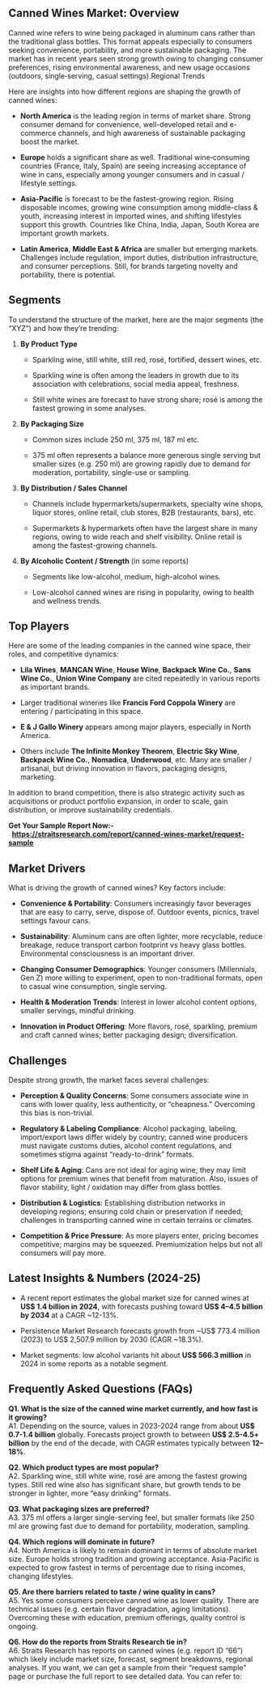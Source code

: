 <h2 data-start="320" data-end="352">Canned Wines Market: Overview</h2>
<p data-start="354" data-end="756">Canned wine refers to wine being packaged in aluminum cans rather than the traditional glass bottles. This format appeals especially to consumers seeking convenience, portability, and more sustainable packaging. The market has in recent years seen strong growth owing to changing consumer preferences, rising environmental awareness, and new usage occasions (outdoors, single‐serving, casual settings).Regional Trends</p>
<p data-start="1281" data-end="1365">Here are insights into how different regions are shaping the growth of canned wines:</p>
<ul data-start="1367" data-end="2533">
<li data-start="1367" data-end="1623">
<p data-start="1369" data-end="1623"><strong data-start="1369" data-end="1386">North America</strong> is the leading region in terms of market share. Strong consumer demand for convenience, well-developed retail and e-commerce channels, and high awareness of sustainable packaging boost the market.&nbsp;</p>
</li>
<li data-start="1624" data-end="1892">
<p data-start="1626" data-end="1892"><strong data-start="1626" data-end="1636">Europe</strong> holds a significant share as well. Traditional wine‐consuming countries (France, Italy, Spain) are seeing increasing acceptance of wine in cans, especially among younger consumers and in casual / lifestyle settings.&nbsp;</p>
</li>
<li data-start="1893" data-end="2239">
<p data-start="1895" data-end="2239"><strong data-start="1895" data-end="1911">Asia-Pacific</strong> is forecast to be the fastest-growing region. Rising disposable incomes, growing wine consumption among middle-class &amp; youth, increasing interest in imported wines, and shifting lifestyles support this growth. Countries like China, India, Japan, South Korea are important growth markets.&nbsp;</p>
</li>
<li data-start="2240" data-end="2533">
<p data-start="2242" data-end="2533"><strong data-start="2242" data-end="2259">Latin America</strong>, <strong data-start="2261" data-end="2285">Middle East &amp; Africa</strong> are smaller but emerging markets. Challenges include regulation, import duties, distribution infrastructure, and consumer perceptions. Still, for brands targeting novelty and portability, there is potential.</p>
</li>
</ul>
<h2 data-start="2540" data-end="2557">Segments&nbsp;</h2>
<p data-start="2559" data-end="2667">To understand the structure of the market, here are the major segments (the &ldquo;XYZ&rdquo;) and how they&rsquo;re trending:</p>
<ol data-start="2669" data-end="4152">
<li data-start="2669" data-end="3098">
<p data-start="2672" data-end="2693"><strong data-start="2672" data-end="2691">By Product Type</strong></p>
<ul data-start="2697" data-end="3098">
<li data-start="2697" data-end="2777">
<p data-start="2699" data-end="2777">Sparkling wine, still white, still red, ros&eacute;, fortified, dessert wines, etc.</p>
</li>
<li data-start="2781" data-end="2948">
<p data-start="2783" data-end="2948">Sparkling wine is often among the leaders in growth due to its association with celebrations, social media appeal, freshness.&nbsp;</p>
</li>
<li data-start="2952" data-end="3098">
<p data-start="2954" data-end="3098">Still white wines are forecast to have strong share; ros&eacute; is among the fastest growing in some analyses.&nbsp;</p>
</li>
</ul>
</li>
<li data-start="3100" data-end="3451">
<p data-start="3103" data-end="3126"><strong data-start="3103" data-end="3124">By Packaging Size</strong></p>
<ul data-start="3130" data-end="3451">
<li data-start="3130" data-end="3220">
<p data-start="3132" data-end="3220">Common sizes include 250 ml, 375 ml, 187 ml etc.&nbsp;</p>
</li>
<li data-start="3224" data-end="3451">
<p data-start="3226" data-end="3451">375 ml often represents a balance more generous single serving but smaller sizes (e.g. 250 ml) are growing rapidly due to demand for moderation, portability, single-use or sampling.&nbsp;</p>
</li>
</ul>
</li>
<li data-start="3453" data-end="3895">
<p data-start="3456" data-end="3493"><strong data-start="3456" data-end="3491">By Distribution / Sales Channel</strong></p>
<ul data-start="3497" data-end="3895">
<li data-start="3497" data-end="3679">
<p data-start="3499" data-end="3679">Channels include hypermarkets/supermarkets, specialty wine shops, liquor stores, online retail, club stores, B2B (restaurants, bars), etc.&nbsp;</p>
</li>
<li data-start="3683" data-end="3895">
<p data-start="3685" data-end="3895">Supermarkets &amp; hypermarkets often have the largest share in many regions, owing to wide reach and shelf visibility. Online retail is among the fastest-growing channels.&nbsp;</p>
</li>
</ul>
</li>
<li data-start="3897" data-end="4152">
<p data-start="3900" data-end="3955"><strong data-start="3900" data-end="3935">By Alcoholic Content / Strength</strong> (in some reports)</p>
<ul data-start="3959" data-end="4152">
<li data-start="3959" data-end="4017">
<p data-start="3961" data-end="4017">Segments like low-alcohol, medium, high-alcohol wines.</p>
</li>
<li data-start="4021" data-end="4152">
<p data-start="4023" data-end="4152">Low-alcohol canned wines are rising in popularity, owing to health and wellness trends.&nbsp;</p>
</li>
</ul>
</li>
</ol>
<h2 data-start="4159" data-end="4178">Top Players&nbsp;</h2>
<p data-start="4180" data-end="4283">Here are some of the leading companies in the canned wine space, their roles, and competitive dynamics:</p>
<ul data-start="4285" data-end="5048">
<li data-start="4285" data-end="4503">
<p data-start="4287" data-end="4503"><strong data-start="4287" data-end="4301">Lila Wines</strong>, <strong data-start="4303" data-end="4318">MANCAN Wine</strong>, <strong data-start="4320" data-end="4334">House Wine</strong>, <strong data-start="4336" data-end="4357">Backpack Wine Co.</strong>, <strong data-start="4359" data-end="4376">Sans Wine Co.</strong>, <strong data-start="4378" data-end="4400">Union Wine Company</strong> are cited repeatedly in various reports as important brands.&nbsp;</p>
</li>
<li data-start="4504" data-end="4656">
<p data-start="4506" data-end="4656">Larger traditional wineries like <strong data-start="4539" data-end="4570">Francis Ford Coppola Winery</strong> are entering / participating in this space.</p>
</li>
<li data-start="4657" data-end="4781">
<p data-start="4659" data-end="4781"><strong data-start="4659" data-end="4681">E &amp; J Gallo Winery</strong> appears among major players, especially in North America.</p>
</li>
<li data-start="4782" data-end="5048">
<p data-start="4784" data-end="5048">Others include <strong data-start="4799" data-end="4830">The Infinite Monkey Theorem</strong>, <strong data-start="4832" data-end="4853">Electric Sky Wine</strong>, <strong data-start="4855" data-end="4876">Backpack Wine Co.</strong>, <strong data-start="4878" data-end="4890">Nomadica</strong>, <strong data-start="4892" data-end="4905">Underwood</strong>, etc. Many are smaller / artisanal, but driving innovation in flavors, packaging designs, marketing.</p>
</li>
</ul>
<p data-start="5050" data-end="5288">In addition to brand competition, there is also strategic activity such as acquisitions or product portfolio expansion, in order to scale, gain distribution, or improve sustainability credentials.&nbsp;</p>
<p data-start="5050" data-end="5288"><strong>Get Your Sample Report Now:-&nbsp;&nbsp;<a href="https://straitsresearch.com/report/canned-wines-market/request-sample">https://straitsresearch.com/report/canned-wines-market/request-sample</a>&nbsp;</strong></p>
<h2 data-start="5295" data-end="5312">Market Drivers</h2>
<p data-start="5314" data-end="5378">What is driving the growth of canned wines? Key factors include:</p>
<ul data-start="5380" data-end="6240">
<li data-start="5380" data-end="5550">
<p data-start="5382" data-end="5550"><strong data-start="5382" data-end="5411">Convenience &amp; Portability</strong>: Consumers increasingly favor beverages that are easy to carry, serve, dispose of. Outdoor events, picnics, travel settings favour cans.</p>
</li>
<li data-start="5551" data-end="5791">
<p data-start="5553" data-end="5791"><strong data-start="5553" data-end="5571">Sustainability</strong>: Aluminum cans are often lighter, more recyclable, reduce breakage, reduce transport carbon footprint vs heavy glass bottles. Environmental consciousness is an important driver.&nbsp;</p>
</li>
<li data-start="5792" data-end="5980">
<p data-start="5794" data-end="5980"><strong data-start="5794" data-end="5828">Changing Consumer Demographics</strong>: Younger consumers (Millennials, Gen Z) more willing to experiment, open to non-traditional formats, open to casual wine consumption, single serving.</p>
</li>
<li data-start="5981" data-end="6095">
<p data-start="5983" data-end="6095"><strong data-start="5983" data-end="6013">Health &amp; Moderation Trends</strong>: Interest in lower alcohol content options, smaller servings, mindful drinking.</p>
</li>
<li data-start="6096" data-end="6240">
<p data-start="6098" data-end="6240"><strong data-start="6098" data-end="6132">Innovation in Product Offering</strong>: More flavors, ros&eacute;, sparkling, premium and craft canned wines; better packaging design; diversification.</p>
</li>
</ul>
<h2 data-start="6247" data-end="6260">Challenges</h2>
<p data-start="6262" data-end="6321">Despite strong growth, the market faces several challenges:</p>
<ul data-start="6323" data-end="7344">
<li data-start="6323" data-end="6491">
<p data-start="6325" data-end="6491"><strong data-start="6325" data-end="6358">Perception &amp; Quality Concerns</strong>: Some consumers associate wine in cans with lower quality, less authenticity, or &ldquo;cheapness.&rdquo; Overcoming this bias is non-trivial.</p>
</li>
<li data-start="6492" data-end="6743">
<p data-start="6494" data-end="6743"><strong data-start="6494" data-end="6530">Regulatory &amp; Labeling Compliance</strong>: Alcohol packaging, labeling, import/export laws differ widely by country; canned wine producers must navigate customs duties, alcohol content regulations, and sometimes stigma against &ldquo;ready-to-drink&rdquo; formats.</p>
</li>
<li data-start="6744" data-end="6960">
<p data-start="6746" data-end="6960"><strong data-start="6746" data-end="6768">Shelf Life &amp; Aging</strong>: Cans are not ideal for aging wine; they may limit options for premium wines that benefit from maturation. Also, issues of flavor stability, light / oxidation may differ from glass bottles.</p>
</li>
<li data-start="6961" data-end="7171">
<p data-start="6963" data-end="7171"><strong data-start="6963" data-end="6991">Distribution &amp; Logistics</strong>: Establishing distribution networks in developing regions; ensuring cold chain or preservation if needed; challenges in transporting canned wine in certain terrains or climates.</p>
</li>
<li data-start="7172" data-end="7344">
<p data-start="7174" data-end="7344"><strong data-start="7174" data-end="7206">Competition &amp; Price Pressure</strong>: As more players enter, pricing becomes competitive; margins may be squeezed. Premiumization helps but not all consumers will pay more.</p>
</li>
</ul>
<h2 data-start="7351" data-end="7389">Latest Insights &amp; Numbers (2024-25)</h2>
<ul data-start="7391" data-end="7937">
<li data-start="7391" data-end="7611">
<p data-start="7393" data-end="7611">A recent report estimates the global market size for canned wines at <strong data-start="7462" data-end="7489">US$ 1.4 billion in 2024</strong>, with forecasts pushing toward <strong data-start="7521" data-end="7550">US$ 4&ndash;4.5 billion by 2034</strong> at a CAGR ~12-13%.&nbsp;</p>
</li>
<li data-start="7612" data-end="7777">
<p data-start="7614" data-end="7777">Persistence Market Research forecasts growth from ~US$ 773.4 million (2023) to US$ 2,507.9 million by 2030 (CAGR ~18.3%).&nbsp;</p>
</li>
<li data-start="7778" data-end="7937">
<p data-start="7780" data-end="7937">Market segments: low alcohol variants hit about <strong data-start="7828" data-end="7849">US$ 566.3 million</strong> in 2024 in some reports as a notable segment.&nbsp;</p>
</li>
</ul>
<h2 data-start="7944" data-end="7980">Frequently Asked Questions (FAQs)</h2>
<p data-start="7982" data-end="8350"><strong data-start="7982" data-end="8071">Q1. What is the size of the canned wine market currently, and how fast is it growing?</strong><br data-start="8071" data-end="8074" /> A1. Depending on the source, values in 2023-2024 range from about <strong data-start="8140" data-end="8163">US$ 0.7-1.4 billion</strong> globally. Forecasts project growth to between <strong data-start="8210" data-end="8234">US$ 2.5-4.5+ billion</strong> by the end of the decade, with CAGR estimates typically between <strong data-start="8299" data-end="8309">12&ndash;18%</strong>.</p>
<p data-start="8352" data-end="8636"><strong data-start="8352" data-end="8397">Q2. Which product types are most popular?</strong><br data-start="8397" data-end="8400" /> A2. Sparkling wine, still white wine, ros&eacute; are among the fastest growing types. Still red wine also has significant share, but growth tends to be stronger in lighter, more &ldquo;easy drinking&rdquo; formats.&nbsp;</p>
<p data-start="8638" data-end="8873"><strong data-start="8638" data-end="8681">Q3. What packaging sizes are preferred?</strong><br data-start="8681" data-end="8684" /> A3. 375 ml offers a larger single-serving feel, but smaller formats like 250 ml are growing fast due to demand for portability, moderation, sampling.&nbsp;</p>
<p data-start="8875" data-end="9206"><strong data-start="8875" data-end="8921">Q4. Which regions will dominate in future?</strong><br data-start="8921" data-end="8924" /> A4. North America is likely to remain dominant in terms of absolute market size. Europe holds strong tradition and growing acceptance. Asia-Pacific is expected to grow fastest in terms of percentage due to rising incomes, changing lifestyles.</p>
<p data-start="9208" data-end="9504"><strong data-start="9208" data-end="9275">Q5. Are there barriers related to taste / wine quality in cans?</strong><br data-start="9275" data-end="9278" /> A5. Yes some consumers perceive canned wine as lower quality. There are technical issues (e.g. certain flavor degradation, aging limitations). Overcoming these with education, premium offerings, quality control is ongoing.</p>
<p data-start="9506" data-end="9852"><strong data-start="9506" data-end="9562">Q6. How do the reports from Straits Research tie in?</strong><br data-start="9562" data-end="9565" /> A6. Straits Research has reports on canned wines (e.g. report ID &ldquo;66&rdquo;) which likely include market size, forecast, segment breakdowns, regional analyses. If you want, we can get a sample from their &ldquo;request sample&rdquo; page or purchase the full report to see detailed data. You can refer to:</p>
